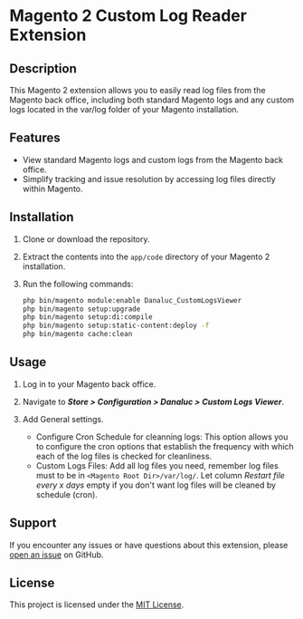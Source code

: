 # Magento 2 Custom Log Reader Extension

## Description
This Magento 2 extension allows you to easily read log files from the Magento back office, including both standard Magento logs and any custom logs located in the var/log folder of your Magento installation.

## Features
- View standard Magento logs and custom logs from the Magento back office.
- Simplify tracking and issue resolution by accessing log files directly within Magento.

## Installation
1. Clone or download the repository.
2. Extract the contents into the `app/code` directory of your Magento 2 installation.
3. Run the following commands:

   ```bash
   php bin/magento module:enable Danaluc_CustomLogsViewer
   php bin/magento setup:upgrade
   php bin/magento setup:di:compile
   php bin/magento setup:static-content:deploy -f
   php bin/magento cache:clean

## Usage
1. Log in to your Magento back office.
2. Navigate to ***Store > Configuration > Danaluc > Custom Logs Viewer***.
3. Add General settings.
    
    - Configure Cron Schedule for cleanning logs: This option allows you to configure the cron options that establish the frequency with which each of the log files is checked for cleanliness. 
    - Custom Logs Files: Add all log files you need, remember log files must to be in `<Magento Root Dir>/var/log/`. Let column *Restart file every x days* empty if you don't want log files will be cleaned by schedule (cron). 

## Support
If you encounter any issues or have questions about this extension, please [open an issue](https://github.com/danaluc/CustomLogsViewer/issues) on GitHub.

## License
This project is licensed under the [MIT License](LICENSE).